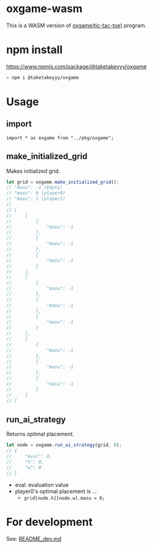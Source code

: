 # oxgame-wasm

This is a WASM version of [oxgame(tic-tac-toe)](https://github.com/taketakeyyy/oxgame) program.


# npm install

https://www.npmjs.com/package/@taketakeyyy/oxgame

```sh
> npm i @taketakeyyy/oxgame
```

# Usage

## import
```
import * as oxgame from "../pkg/oxgame";
```

## make_initialized_grid
Makes initialized grid.

```javascript
let grid = oxgame.make_initialized_grid();
// "masu": -1 (Empty)
// "masu": 0 (player0)
// "masu": 1 (player1)
//
// [
//     [
//         {
//             "masu": -1
//         },
//         {
//             "masu": -1
//         },
//         {
//             "masu": -1
//         }
//     ],
//     [
//         {
//             "masu": -1
//         },
//         {
//             "masu": -1
//         },
//         {
//             "masu": -1
//         }
//     ],
//     [
//         {
//             "masu": -1
//         },
//         {
//             "masu": -1
//         },
//         {
//             "masu": -1
//         }
//     ]
// ]
```

## run_ai_strategy
Returns optimal placement.

```javascript
let node = oxgame.run_ai_strategy(grid, 0);
// {
//     "eval": 0,
//     "h": 0,
//     "w": 0
// }
```
* eval: evaluation value
* player0's optimal placement is ...
  - `grid[node.h][node.w].masu = 0;`

# For development
See: [README_dev.md](README_dev.md)